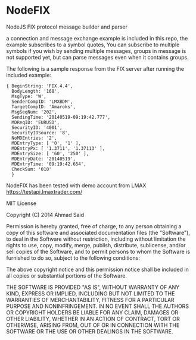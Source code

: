 NodeFIX
=======

NodeJS FIX protocol message builder and parser


a connection and message exchange example is included in this repo, the example subscribes to a symbol quotes, You can subscribe to multiple symbols if you wish by sending multiple messages, groups in message is not supported yet, but can parse messages even when it contains groups.


The following is a sample response from the FIX server after running the included example:

```
{ BeginString: 'FIX.4.4',
  BodyLength: '168',
  MsgType: 'W',
  SenderCompID: 'LMXBDM',
  TargetCompID: 'Amaroks',
  MsgSeqNum: '202',
  SendingTime: '20140519-09:19:42.777',
  MDReqID: 'EURUSD',
  SecurityID: '4001',
  SecurityIDSource: '8',
  NoMDEntries: '2',
  MDEntryType: [ '0', '1' ],
  MDEntryPx: [ '1.3711', '1.37113' ],
  MDEntrySize: [ '60', '250' ],
  MDEntryDate: '20140519',
  MDEntryTime: '09:19:42.654',
  CheckSum: '010' 
  }
```

NodeFIX has been tested with demo account from LMAX
https://testapi.lmaxtrader.com/


MIT License

Copyright (C) 2014 Ahmad Said

Permission is hereby granted, free of charge, to any person obtaining a copy of this software and associated documentation files (the "Software"), to deal in the Software without restriction, including without limitation the rights to use, copy, modify, merge, publish, distribute, sublicense, and/or sell copies of the Software, and to permit persons to whom the Software is furnished to do so, subject to the following conditions:

The above copyright notice and this permission notice shall be included in all copies or substantial portions of the Software.

THE SOFTWARE IS PROVIDED "AS IS", WITHOUT WARRANTY OF ANY KIND, EXPRESS OR IMPLIED, INCLUDING BUT NOT LIMITED TO THE WARRANTIES OF MERCHANTABILITY, FITNESS FOR A PARTICULAR PURPOSE AND NONINFRINGEMENT. IN NO EVENT SHALL THE AUTHORS OR COPYRIGHT HOLDERS BE LIABLE FOR ANY CLAIM, DAMAGES OR OTHER LIABILITY, WHETHER IN AN ACTION OF CONTRACT, TORT OR OTHERWISE, ARISING FROM, OUT OF OR IN CONNECTION WITH THE SOFTWARE OR THE USE OR OTHER DEALINGS IN THE SOFTWARE.

